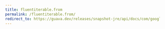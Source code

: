 ```yaml
---
title: fluentiterable.from
permalink: /fluentiterable.from/
redirect_to: https://guava.dev/releases/snapshot-jre/api/docs/com/google/common/collect/FluentIterable.html#from-E:A-
---
```

